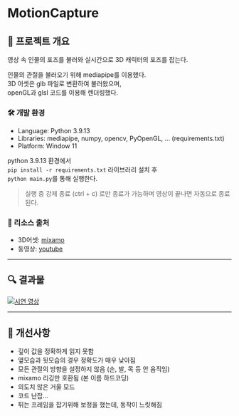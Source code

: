 # MotionCapture

## 📌 프로젝트 개요
영상 속 인물의 포즈를 불러와 실시간으로 3D 캐릭터의 포즈를 잡는다.  


인물의 관절을 불러오기 위해 mediapipe를 이용했다.  
3D 어셋은 glb 파일로 변환하여 불러왔으며,  
openGL과 glsl 코드를 이용해 렌더링했다.  

### 🛠 개발 환경
- Language: Python 3.9.13
- Libraries: mediapipe, numpy, opencv, PyOpenGL, ... (requirements.txt)
- Platform: Window 11

python 3.9.13 환경에서  
`pip install -r requirements.txt` 라이브러리 설치 후  
`python main.py`를 통해 실행한다.

> 실행 중 강제 종료 (ctrl + c) 로만 종료가 가능하며
> 영상이 끝나면 자동으로 종료된다.

### 🔗 리소스 출처
- 3D어셋: [mixamo](https://www.mixamo.com/#/)
- 동영상: [youtube](https://www.youtube.com/shorts/yDmeZCPYNZ8)

---

## 🔍 결과물

[![시연 영상](https://img.youtube.com/vi/_EFuHFMcCv8/0.jpg)](https://www.youtube.com/watch?v=_EFuHFMcCv8)

---

## 🔧 개선사항
- 깊이 값을 정확하게 읽지 못함
- 옆모습과 뒷모습의 경우 정확도가 매우 낮아짐
- 모든 관절의 방향을 설정하지 않음 (손, 발, 목 등 안 움직임)
- mixamo 리깅만 호환됨 (본 이름 하드코딩)
- 의도치 않은 거울 모드
- 코드 난잡...
- 튀는 프레임을 잡기위해 보정을 했는데, 동작이 느릿해짐
